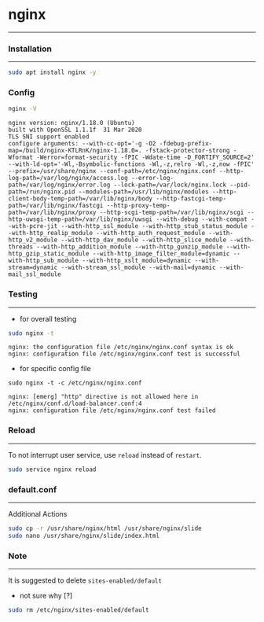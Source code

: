 # nginx
---
### Installation
---
```bash
sudo apt install nginx -y
```
### Config
```bash
nginx -V
```
```
nginx version: nginx/1.18.0 (Ubuntu)
built with OpenSSL 1.1.1f  31 Mar 2020
TLS SNI support enabled
configure arguments: --with-cc-opt='-g -O2 -fdebug-prefix-map=/build/nginx-KTLRnK/nginx-1.18.0=. -fstack-protector-strong -Wformat -Werror=format-security -fPIC -Wdate-time -D_FORTIFY_SOURCE=2' --with-ld-opt='-Wl,-Bsymbolic-functions -Wl,-z,relro -Wl,-z,now -fPIC' --prefix=/usr/share/nginx --conf-path=/etc/nginx/nginx.conf --http-log-path=/var/log/nginx/access.log --error-log-path=/var/log/nginx/error.log --lock-path=/var/lock/nginx.lock --pid-path=/run/nginx.pid --modules-path=/usr/lib/nginx/modules --http-client-body-temp-path=/var/lib/nginx/body --http-fastcgi-temp-path=/var/lib/nginx/fastcgi --http-proxy-temp-path=/var/lib/nginx/proxy --http-scgi-temp-path=/var/lib/nginx/scgi --http-uwsgi-temp-path=/var/lib/nginx/uwsgi --with-debug --with-compat --with-pcre-jit --with-http_ssl_module --with-http_stub_status_module --with-http_realip_module --with-http_auth_request_module --with-http_v2_module --with-http_dav_module --with-http_slice_module --with-threads --with-http_addition_module --with-http_gunzip_module --with-http_gzip_static_module --with-http_image_filter_module=dynamic --with-http_sub_module --with-http_xslt_module=dynamic --with-stream=dynamic --with-stream_ssl_module --with-mail=dynamic --with-mail_ssl_module
```
### Testing
---
- for overall testing
```bash
sudo nginx -t
```
```
nginx: the configuration file /etc/nginx/nginx.conf syntax is ok
nginx: configuration file /etc/nginx/nginx.conf test is successful
```
- for specific config file
```
sudo nginx -t -c /etc/nginx/nginx.conf 
```
```
nginx: [emerg] "http" directive is not allowed here in /etc/nginx/conf.d/load-balancer.conf:4
nginx: configuration file /etc/nginx/nginx.conf test failed
```
### Reload
---
To not interrupt user service, use `reload` instead of `restart`.
```bash
sudo service nginx reload
```
### default.conf
---
Additional Actions
```bash
sudo cp -r /usr/share/nginx/html /usr/share/nginx/slide
sudo nano /usr/share/nginx/slide/index.html
```
### Note
---
It is suggested to delete `sites-enabled/default`
- not sure why [?]
```bash
sudo rm /etc/nginx/sites-enabled/default
```
